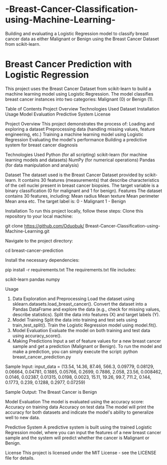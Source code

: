 # -Breast-Cancer-Classification-using-Machine-Learning-
Building and evaluating a Logistic Regression model to classify breast cancer data as either Malignant or Benign using the Breast Cancer Dataset from scikit-learn.



# Breast Cancer Prediction with Logistic Regression
This project uses the Breast Cancer Dataset from scikit-learn to build a machine learning model using Logistic Regression. The model classifies breast cancer instances into two categories: Malignant (0) or Benign (1).

Table of Contents
Project Overview
Technologies Used
Dataset
Installation
Usage
Model Evaluation
Predictive System
License

Project Overview
This project demonstrates the process of:
Loading and exploring a dataset
Preprocessing data (handling missing values, feature engineering, etc.)
Training a machine learning model using Logistic Regression
Evaluating the model's performance
Building a predictive system for breast cancer diagnosis

Technologies Used
Python (for all scripting)
scikit-learn (for machine learning models and datasets)
NumPy (for numerical operations)
Pandas (for data manipulation and analysis)

Dataset
The dataset used is the Breast Cancer Dataset provided by scikit-learn. It contains 30 features (measurements) that describe characteristics of the cell nuclei present in breast cancer biopsies. The target variable is a binary classification (0 for malignant and 1 for benign).
Features
The dataset contains 30 features, including:
Mean radius
Mean texture
Mean perimeter
Mean area
etc.
The target label is:
0 - Malignant
1 - Benign

Installation
To run this project locally, follow these steps:
Clone this repository to your local machine:

 git clone https://github.com/Oduobuk/ Breast-Cancer-Classification-using-Machine-Learning.git


Navigate to the project directory:

 cd breast-cancer-prediction


Install the necessary dependencies:

 pip install -r requirements.txt
 The requirements.txt file includes:


scikit-learn
pandas
numpy

Usage
1. Data Exploration and Preprocessing
Load the dataset using sklearn.datasets.load_breast_cancer().
Convert the dataset into a Pandas DataFrame and explore the data (e.g., check for missing values, describe statistics).
Split the data into features (X) and target labels (Y).
2. Model Training
Split the data into training and test sets using train_test_split().
Train the Logistic Regression model using model.fit().
3. Model Evaluation
Evaluate the model on both training and test data using accuracy_score().
4. Making Predictions
Input a set of feature values for a new breast cancer sample and get a prediction (Malignant or Benign).
To run the model and make a prediction, you can simply execute the script:
python breast_cancer_prediction.py

Sample Input:
input_data = (13.54, 14.36, 87.46, 566.3, 0.09779, 0.08129, 0.06664, 0.04781, 0.1885, 0.05766, 0.2699, 0.7886, 2.058, 23.56, 0.008462, 0.0146, 0.02387, 0.01315, 0.0198, 0.0023, 15.11, 19.26, 99.7, 711.2, 0.144, 0.1773, 0.239, 0.1288, 0.2977, 0.07259)

Sample Output:
The Breast Cancer is Benign


Model Evaluation
The model is evaluated using the accuracy score:
Accuracy on training data
Accuracy on test data
The model will print the accuracy for both datasets and indicate the model's ability to generalize well to new data.

Predictive System
A predictive system is built using the trained Logistic Regression model, where you can input the features of a new breast cancer sample and the system will predict whether the cancer is Malignant or Benign.

License
This project is licensed under the MIT License - see the LICENSE file for details.




